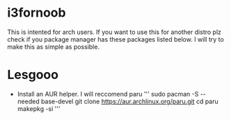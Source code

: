 # i3fornoob
This is intented for arch users. If you want to use this for another distro plz check if you package manager has these packages listed below.
I will try to make this as simple as possible.

# Lesgooo 

* Install an AUR helper. I will reccomend paru
  '''
  sudo pacman -S --needed base-devel
  git clone https://aur.archlinux.org/paru.git
  cd paru
  makepkg -si
'''
